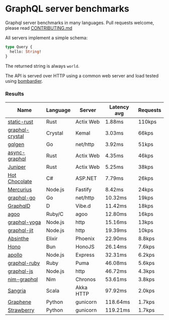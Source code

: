 <!-- README.md is generated from README.ecr, do not edit -->

# GraphQL server benchmarks

Graphql server benchmarks in many languages. Pull requests welcome, please read [CONTRIBUTING.md](CONTRIBUTING.md)

All servers implement a simple schema:

```graphql
type Query {
  hello: String!
}
```

The returned string is always `world`.

The API is served over HTTP using a common web server and load tested using [bombardier](https://github.com/codesenberg/bombardier).

### Results

| Name                          | Language      | Server          | Latency avg      | Requests      |
| ----------------------------  | ------------- | --------------- | ---------------- | ------------- |
| [static-rust](https://actix.rs/) | Rust | Actix Web | 1.88ms | 110kps |
| [graphql-crystal](https://github.com/graphql-crystal/graphql) | Crystal | Kemal | 3.03ms | 66kps |
| [gqlgen](https://github.com/99designs/gqlgen) | Go | net/http | 3.92ms | 51kps |
| [async-graphql](https://github.com/async-graphql/async-graphql) | Rust | Actix Web | 4.35ms | 46kps |
| [Juniper](https://github.com/graphql-rust/juniper) | Rust | Actix Web | 5.25ms | 38kps |
| [Hot Chocolate](https://github.com/ChilliCream/hotchocolate) | C# | ASP.NET | 7.79ms | 26kps |
| [Mercurius](https://github.com/mercurius-js/mercurius) | Node.js | Fastify | 8.42ms | 24kps |
| [graphql-go](https://github.com/graphql-go/graphql) | Go | net/http | 10.32ms | 19kps |
| [GraphqlD](https://github.com/burner/graphqld) | D | Vibe.d | 11.42ms | 18kps |
| [agoo](https://github.com/ohler55/agoo) | Ruby/C | agoo | 12.80ms | 16kps |
| [graphql-yoga](https://github.com/dotansimha/graphql-yoga) | Node.js | http | 15.16ms | 13kps |
| [graphql-jit](https://github.com/zalando-incubator/graphql-jit) | Node.js | http | 19.39ms | 10kps |
| [Absinthe](https://github.com/absinthe-graphql/absinthe) | Elixir | Phoenix | 22.90ms | 8.8kps |
| [Hono](https://github.com/honojs/graphql-server) | Bun | HonoJS | 26.14ms | 7.6kps |
| [apollo](https://github.com/apollographql/apollo-server) | Node.js | Express | 32.31ms | 6.2kps |
| [graphql-ruby](https://github.com/rmosolgo/graphql-ruby) | Ruby | Puma | 46.08ms | 5.6kps |
| [graphql-js](https://github.com/graphql/graphql-js) | Node.js | http | 46.72ms | 4.3kps |
| [nim-graphql](https://github.com/status-im/nim-graphql) | Nim | Chronos | 53.61ms | 3.8kps |
| [Sangria](https://github.com/sangria-graphql/sangria) | Scala | Akka HTTP | 97.92ms | 2.0kps |
| [Graphene](https://github.com/graphql-python/graphene) | Python | gunicorn | 118.64ms | 1.7kps |
| [Strawberry](https://github.com/strawberry-graphql/strawberry) | Python | gunicorn | 119.21ms | 1.7kps |
